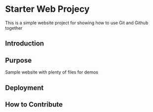 # Starter Web Projecy

This is a simple website project for showing how to use Git and Github together

## Introduction

## Purpose

Sample website with plenty of files for demos

## Deployment

## How to Contribute